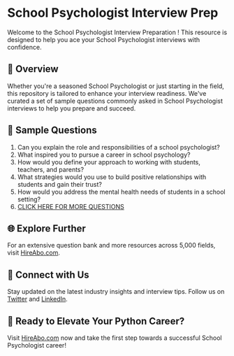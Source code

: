 # School Psychologist Interview Prep

Welcome to the School Psychologist Interview Preparation ! This resource is designed to help you ace your School Psychologist interviews with confidence.

## 🚀 Overview

Whether you're a seasoned School Psychologist or just starting in the field, this repository is tailored to enhance your interview readiness. We've curated a set of sample questions commonly asked in School Psychologist interviews to help you prepare and succeed.

## 📝 Sample Questions

1. Can you explain the role and responsibilities of a school psychologist?
2. What inspired you to pursue a career in school psychology?
3. How would you define your approach to working with students, teachers, and parents?
4. What strategies would you use to build positive relationships with students and gain their trust?
5. How would you address the mental health needs of students in a school setting?
6. [CLICK HERE FOR MORE QUESTIONS](https://hireabo.com/job/4_2_14/School%20Psychologist)

## 🌐 Explore Further

For an extensive question bank and more resources across 5,000 fields, visit [HireAbo.com](https://www.hireabo.com).

## 📱 Connect with Us

Stay updated on the latest industry insights and interview tips. Follow us on [Twitter](https://twitter.com/hireabo) and [LinkedIn](https://www.linkedin.com/in/hire-abo-3609972a8/).

## 🚀 Ready to Elevate Your Python Career?

Visit [HireAbo.com](https://www.hireabo.com) now and take the first step towards a successful School Psychologist career!